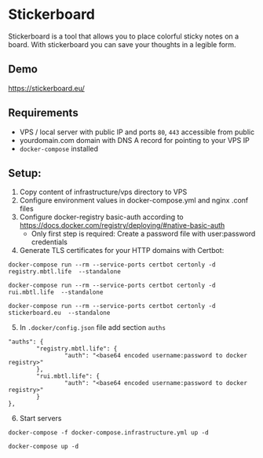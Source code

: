 # Stickerboard
Stickerboard is a tool that allows you to place colorful sticky notes on a board. With stickerboard you can save your thoughts in a legible form.

## Demo
https://stickerboard.eu/

## Requirements
* VPS / local server with public IP and ports `80`, `443` accessible from public
* yourdomain.com domain with DNS A record for pointing to your VPS IP
* `docker-compose` installed

## Setup:
1. Copy content of infrastructure/vps directory to VPS
2. Configure environment values in docker-compose.yml and nginx .conf files
3. Configure docker-registry basic-auth according to https://docs.docker.com/registry/deploying/#native-basic-auth
    - Only first step is required: Create a password file with user:password credentials
4. Generate TLS certificates for your HTTP domains with Certbot:
```
docker-compose run --rm --service-ports certbot certonly -d registry.mbtl.life  --standalone
```
```
docker-compose run --rm --service-ports certbot certonly -d rui.mbtl.life  --standalone
```
```
docker-compose run --rm --service-ports certbot certonly -d stickerboard.eu  --standalone
```

5. In `.docker/config.json` file add section `auths`
```
"auths": {
        "registry.mbtl.life": {
                "auth": "<base64 encoded username:password to docker registry>"
        },
        "rui.mbtl.life": {
                "auth": "<base64 encoded username:password to docker registry>"
        }
},
```

6. Start servers
```
docker-compose -f docker-compose.infrastructure.yml up -d
```
```
docker-compose up -d
```
